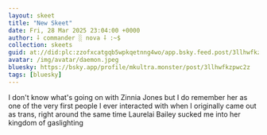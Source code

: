 ```yaml
---
layout: skeet
title: "New Skeet"
date: Fri, 28 Mar 2025 23:04:00 +0000
author: ⸸ commander ░ nova ⸸ :~$
collection: skeets
guid: at://did:plc:zzofxcatgqb5wpkqetnng4wo/app.bsky.feed.post/3llhwfkzpwc2z
avatar: /img/avatar/daemon.jpeg
bluesky: https://bsky.app/profile/mkultra.monster/post/3llhwfkzpwc2z
tags: [bluesky]
---
```


I don't know what's going on with Zinnia Jones but I do remember her as one of the very first people I ever interacted with when I originally came out as trans, right around the same time Laurelai Bailey sucked me into her kingdom of gaslighting
